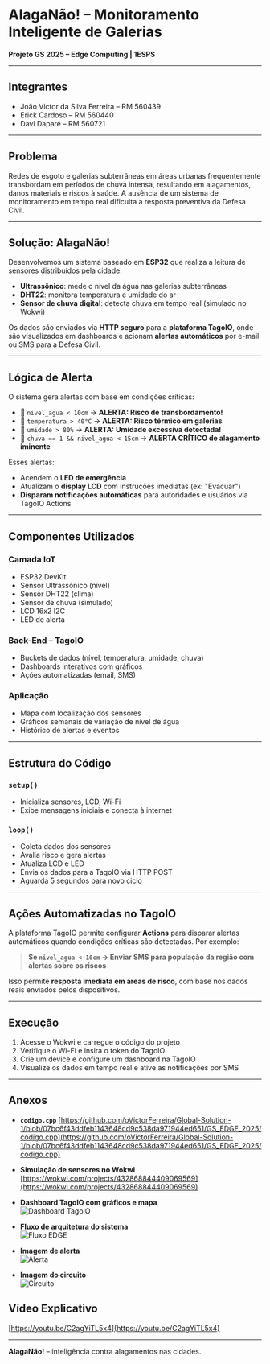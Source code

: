 # AlagaNão! – Monitoramento Inteligente de Galerias

**Projeto GS 2025 – Edge Computing | 1ESPS**

---

## Integrantes

- João Victor da Silva Ferreira – RM 560439  
- Erick Cardoso – RM 560440  
- Davi Daparé – RM 560721  

---

## Problema

Redes de esgoto e galerias subterrâneas em áreas urbanas frequentemente transbordam em períodos de chuva intensa, resultando em alagamentos, danos materiais e riscos à saúde. A ausência de um sistema de monitoramento em tempo real dificulta a resposta preventiva da Defesa Civil.

---

## Solução: AlagaNão!

Desenvolvemos um sistema baseado em **ESP32** que realiza a leitura de sensores distribuídos pela cidade:

- **Ultrassônico**: mede o nível da água nas galerias subterrâneas  
- **DHT22**: monitora temperatura e umidade do ar  
- **Sensor de chuva digital**: detecta chuva em tempo real (simulado no Wokwi)

Os dados são enviados via **HTTP seguro** para a **plataforma TagoIO**, onde são visualizados em dashboards e acionam **alertas automáticos** por e-mail ou SMS para a Defesa Civil.

---

## Lógica de Alerta

O sistema gera alertas com base em condições críticas:

- 🔸 `nivel_agua < 10cm` → **ALERTA: Risco de transbordamento!**  
- 🔸 `temperatura > 40°C` → **ALERTA: Risco térmico em galerias**  
- 🔸 `umidade > 80%` → **ALERTA: Umidade excessiva detectada!**  
- 🔴 `chuva == 1 && nivel_agua < 15cm` → **ALERTA CRÍTICO de alagamento iminente**

Esses alertas:
- Acendem o **LED de emergência**  
- Atualizam o **display LCD** com instruções imediatas (ex: "Evacuar")  
- **Disparam notificações automáticas** para autoridades e usuários via TagoIO Actions  

---

## Componentes Utilizados

### Camada IoT
- ESP32 DevKit  
- Sensor Ultrassônico (nível)  
- Sensor DHT22 (clima)  
- Sensor de chuva (simulado)  
- LCD 16x2 I2C  
- LED de alerta  

### Back-End – TagoIO
- Buckets de dados (nível, temperatura, umidade, chuva)  
- Dashboards interativos com gráficos
- Ações automatizadas (email, SMS)  

### Aplicação
- Mapa com localização dos sensores  
- Gráficos semanais de variação de nível de água  
- Histórico de alertas e eventos  

---

## Estrutura do Código

### `setup()`
- Inicializa sensores, LCD, Wi-Fi  
- Exibe mensagens iniciais e conecta à internet  

### `loop()`
- Coleta dados dos sensores  
- Avalia risco e gera alertas  
- Atualiza LCD e LED  
- Envia os dados para a TagoIO via HTTP POST  
- Aguarda 5 segundos para novo ciclo  

---

## Ações Automatizadas no TagoIO

A plataforma TagoIO permite configurar **Actions** para disparar alertas automáticos quando condições críticas são detectadas. Por exemplo:

> **Se `nivel_agua < 10cm` → Enviar SMS para população da região com alertas sobre os riscos**

Isso permite **resposta imediata em áreas de risco**, com base nos dados reais enviados pelos dispositivos.

---

## Execução

1. Acesse o Wokwi e carregue o código do projeto  
2. Verifique o Wi-Fi e insira o token do TagoIO  
3. Crie um device e configure um dashboard na TagoIO  
4. Visualize os dados em tempo real e ative as notificações por SMS 

---

## Anexos

- **`codigo.cpp`**
  [https://github.com/oVictorFerreira/Global-Solution-1/blob/07bc6f43ddfeb1143648cd9c538da971944ed651/GS_EDGE_2025/codigo.cpp](https://github.com/oVictorFerreira/Global-Solution-1/blob/07bc6f43ddfeb1143648cd9c538da971944ed651/GS_EDGE_2025/codigo.cpp)  

- **Simulação de sensores no Wokwi**  
  [https://wokwi.com/projects/432868844409069569](https://wokwi.com/projects/432868844409069569)  

- **Dashboard TagoIO com gráficos e mapa**  
  ![Dashboard TagoIO](https://github.com/oVictorFerreira/Global-Solution-1/blob/main/GS_EDGE_2025/imgs/dashboard.png?raw=true)

- **Fluxo de arquitetura do sistema**  
  ![Fluxo EDGE](https://github.com/oVictorFerreira/Global-Solution-1/blob/main/GS_EDGE_2025/imgs/Fluxo%20EDGE.drawio.png?raw=true)

- **Imagem de alerta**  
  ![Alerta](https://github.com/oVictorFerreira/Global-Solution-1/blob/main/GS_EDGE_2025/imgs/alerta.jpeg?raw=true)

- **Imagem do circuito**  
  ![Circuito](https://github.com/oVictorFerreira/Global-Solution-1/blob/main/GS_EDGE_2025/imgs/circuito.png?raw=true)
  
## Vídeo Explicativo
  
  [https://youtu.be/C2agYiTL5x4](https://youtu.be/C2agYiTL5x4)


---

**AlagaNão!** – inteligência contra alagamentos nas cidades.
